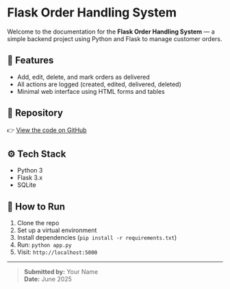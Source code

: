 # Flask Order Handling System

Welcome to the documentation for the **Flask Order Handling System** — a simple backend project using Python and Flask to manage customer orders.

## 📌 Features
- Add, edit, delete, and mark orders as delivered
- All actions are logged (created, edited, delivered, deleted)
- Minimal web interface using HTML forms and tables

## 📂 Repository
👉 [View the code on GitHub](https://github.com/yourusername/flask-order-system)

## ⚙️ Tech Stack
- Python 3
- Flask 3.x
- SQLite

## 🧪 How to Run
1. Clone the repo  
2. Set up a virtual environment  
3. Install dependencies (`pip install -r requirements.txt`)  
4. Run: `python app.py`  
5. Visit: `http://localhost:5000`

---

> **Submitted by:** Your Name  
> **Date:** June 2025
